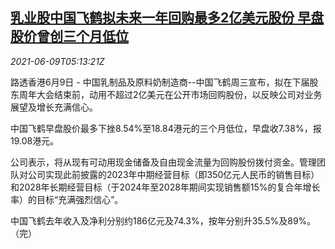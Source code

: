 <!--1623216662000-->
[乳业股中国飞鹤拟未来一年回购最多2亿美元股份 早盘股价曾创三个月低位](https://cn.reuters.com/article/feihe-stock-buyback-0609-idCNKCS2DL0D6)
------

<div><i>2021-06-09T05:13:21Z</i></div><p>路透香港6月9日 - 中国乳制品及原料奶制造商--中国飞鹤周三宣布，拟在下届股东周年大会结束前，动用不超过2亿美元在公开市场回购股份，以反映公司对业务展望及增长充满信心。</p><p>中国飞鹤早盘股价最多下挫8.54%至18.84港元的三个月低位，早盘收7.38%，报19.08港元。</p><p>公司表示，将从现有可动用现金储备及自由现金流量为回购股份拨付资金。管理团队对公司实现此前披露的2023年中期经营目标（即350亿元人民币的销售目标）和2028年长期经营目标（于2024年至2028年期间实现销售额15%的复合年增长率）的目标“充满强烈信心”。</p><p>中国飞鹤去年收入及净利分别约186亿元及74.3%，按年分别升35.5%及89%。（完）</p>
